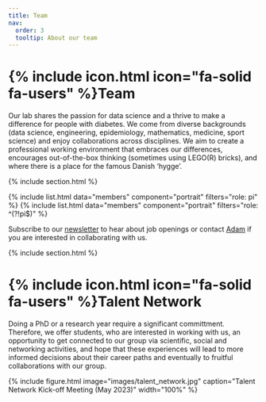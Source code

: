 ```yaml
---
title: Team
nav:
  order: 3
  tooltip: About our team
---
```


# {% include icon.html icon="fa-solid fa-users" %}Team

Our lab shares the passion for data science and a thrive to make a difference for people with diabetes. We come from diverse backgrounds (data science, engineering, epidemiology, mathematics, medicine, sport science) and enjoy collaborations across disciplines. We aim to create a professional working environment that embraces our differences, encourages out-of-the-box thinking (sometimes using LEGO(R) bricks), and where there is a place for the famous Danish ‘hygge’.

{% include section.html %}

{% include list.html data="members" component="portrait" filters="role: pi" %}
{% include list.html data="members" component="portrait" filters="role: ^(?!pi$)" %}

Subscribe to our [newsletter](https://mailchi.mp/rm/hulman-lab-newsletter) to hear about job openings or contact [Adam](mailto:adahul@rm.dk) if you are interested in collaborating with us.

{% include section.html %}

# {% include icon.html icon="fa-solid fa-users" %}Talent Network

Doing a PhD or a research year require a significant committment. Therefore, we offer students, who are interested in working with us, an opportunity to get connected to our group via scientific, social and networking activities, and hope that these experiences will lead to more informed decisions about their career paths and eventually to fruitful collaborations with our group. 

{% 
   include figure.html
   image="images/talent_network.jpg"
   caption="Talent Network Kick-off Meeting (May 2023)"
   width="100%" %}
